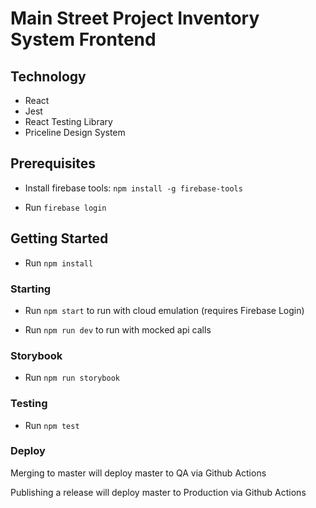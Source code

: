 # Main Street Project Inventory System Frontend

## Technology

- React
- Jest
- React Testing Library
- Priceline Design System

## Prerequisites

- Install firebase tools: `npm install -g firebase-tools`

- Run `firebase login`

## Getting Started

- Run `npm install`

### Starting

- Run `npm start` to run with cloud emulation (requires Firebase Login)

- Run `npm run dev` to run with mocked api calls

### Storybook

- Run `npm run storybook`

### Testing

- Run `npm test`

### Deploy

Merging to master will deploy master to QA via Github Actions

Publishing a release will deploy master to Production via Github Actions
